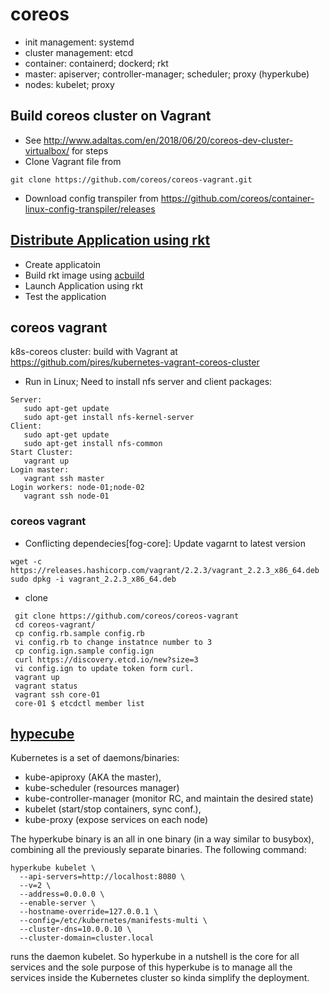# coreos
- init management: systemd
- cluster management: etcd
- container: containerd; dockerd; rkt
- master: apiserver; controller-manager; scheduler; proxy (hyperkube)
- nodes: kubelet; proxy

## Build coreos cluster on Vagrant
- See http://www.adaltas.com/en/2018/06/20/coreos-dev-cluster-virtualbox/ for steps
- Clone Vagrant file from 
```
git clone https://github.com/coreos/coreos-vagrant.git
```
- Download config transpiler from https://github.com/coreos/container-linux-config-transpiler/releases

## [Distribute Application using rkt](https://coreos.com/rkt/docs/latest/getting-started-guide.html)
- Create applicatoin 
- Build rkt image using [acbuild](https://github.com/containers/build/releases)
- Launch Application using rkt
- Test the application

## coreos vagrant
k8s-coreos cluster: build with Vagrant at https://github.com/pires/kubernetes-vagrant-coreos-cluster
- Run in Linux; Need to install nfs server and client packages:
```
Server:
   sudo apt-get update
   sudo apt-get install nfs-kernel-server
Client:
   sudo apt-get update
   sudo apt-get install nfs-common
Start Cluster:
   vagrant up
Login master:
   vagrant ssh master
Login workers: node-01;node-02
   vagrant ssh node-01
```


### coreos vagrant
- Conflicting dependecies[fog-core]: Update vagarnt to latest version
```
wget -c https://releases.hashicorp.com/vagrant/2.2.3/vagrant_2.2.3_x86_64.deb
sudo dpkg -i vagrant_2.2.3_x86_64.deb
```
- clone
```
 git clone https://github.com/coreos/coreos-vagrant
 cd coreos-vagrant/
 cp config.rb.sample config.rb
 vi config.rb to change instatnce number to 3
 cp config.ign.sample config.ign
 curl https://discovery.etcd.io/new?size=3
 vi config.ign to update token form curl.
 vagrant up
 vagrant status
 vagrant ssh core-01
 core-01 $ etcdctl member list
```

## [hypecube](https://github.com/kubernetes/kubernetes/tree/master/cluster/images/hyperkube)
Kubernetes is a set of daemons/binaries:
- kube-apiproxy (AKA the master),
- kube-scheduler (resources manager)
- kube-controller-manager (monitor RC, and maintain the desired state)
- kubelet (start/stop containers, sync conf.),
- kube-proxy (expose services on each node)

The hyperkube binary is an all in one binary (in a way similar to busybox), combining all the previously separate binaries.
The following command:
```
hyperkube kubelet \
  --api-servers=http://localhost:8080 \
  --v=2 \
  --address=0.0.0.0 \
  --enable-server \
  --hostname-override=127.0.0.1 \
  --config=/etc/kubernetes/manifests-multi \
  --cluster-dns=10.0.0.10 \
  --cluster-domain=cluster.local
```
runs the daemon kubelet. So hyperkube in a nutshell is the core for all services and the sole purpose of this hyperkube is to manage all the services inside the Kubernetes cluster so kinda simplify the deployment.
